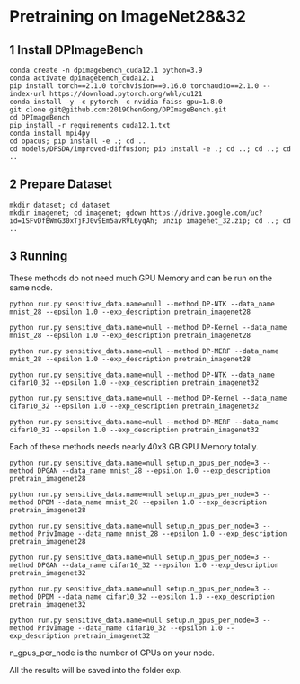 <!-- <div align=center> -->

# Pretraining on ImageNet28&32

## 1 Install DPImageBench

 ```
conda create -n dpimagebench_cuda12.1 python=3.9
conda activate dpimagebench_cuda12.1
pip install torch==2.1.0 torchvision==0.16.0 torchaudio==2.1.0 --index-url https://download.pytorch.org/whl/cu121
conda install -y -c pytorch -c nvidia faiss-gpu=1.8.0
git clone git@github.com:2019ChenGong/DPImageBench.git
cd DPImageBench
pip install -r requirements_cuda12.1.txt
conda install mpi4py
cd opacus; pip install -e .; cd ..
cd models/DPSDA/improved-diffusion; pip install -e .; cd ..; cd ..; cd ..
 ```

## 2 Prepare Dataset

 ```
mkdir dataset; cd dataset
mkdir imagenet; cd imagenet; gdown https://drive.google.com/uc?id=1SFvDfBWmG30xTjFJ0v9Em5avRVL6yqAh; unzip imagenet_32.zip; cd ..; cd ..
 ```

## 3 Running

These methods do not need much GPU Memory and can be run on the same node.

```
python run.py sensitive_data.name=null --method DP-NTK --data_name mnist_28 --epsilon 1.0 --exp_description pretrain_imagenet28
```
```
python run.py sensitive_data.name=null --method DP-Kernel --data_name mnist_28 --epsilon 1.0 --exp_description pretrain_imagenet28
```
```
python run.py sensitive_data.name=null --method DP-MERF --data_name mnist_28 --epsilon 1.0 --exp_description pretrain_imagenet28
```
```
python run.py sensitive_data.name=null --method DP-NTK --data_name cifar10_32 --epsilon 1.0 --exp_description pretrain_imagenet32
```
```
python run.py sensitive_data.name=null --method DP-Kernel --data_name cifar10_32 --epsilon 1.0 --exp_description pretrain_imagenet32
```
```
python run.py sensitive_data.name=null --method DP-MERF --data_name cifar10_32 --epsilon 1.0 --exp_description pretrain_imagenet32
```

Each of these methods needs nearly 40x3 GB GPU Memory totally.

```
python run.py sensitive_data.name=null setup.n_gpus_per_node=3 --method DPGAN --data_name mnist_28 --epsilon 1.0 --exp_description pretrain_imagenet28
```
```
python run.py sensitive_data.name=null setup.n_gpus_per_node=3 --method DPDM --data_name mnist_28 --epsilon 1.0 --exp_description pretrain_imagenet28
```
```
python run.py sensitive_data.name=null setup.n_gpus_per_node=3 --method PrivImage --data_name mnist_28 --epsilon 1.0 --exp_description pretrain_imagenet28
```
```
python run.py sensitive_data.name=null setup.n_gpus_per_node=3 --method DPGAN --data_name cifar10_32 --epsilon 1.0 --exp_description pretrain_imagenet32
```
```
python run.py sensitive_data.name=null setup.n_gpus_per_node=3 --method DPDM --data_name cifar10_32 --epsilon 1.0 --exp_description pretrain_imagenet32
```
```
python run.py sensitive_data.name=null setup.n_gpus_per_node=3 --method PrivImage --data_name cifar10_32 --epsilon 1.0 --exp_description pretrain_imagenet32
```

n_gpus_per_node is the number of GPUs on your node.

All the results will be saved into the folder exp.